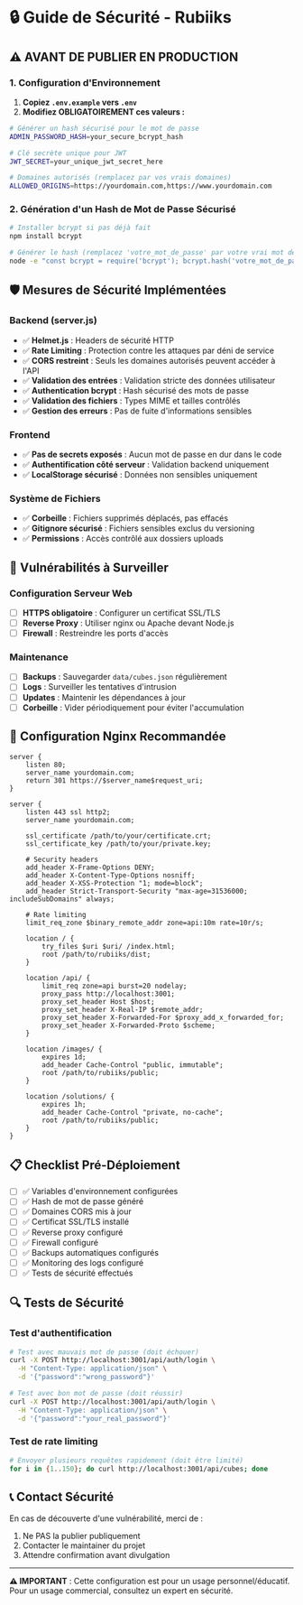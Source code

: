 # 🔒 Guide de Sécurité - Rubiiks

## ⚠️ AVANT DE PUBLIER EN PRODUCTION

### 1. Configuration d'Environnement

1. **Copiez `.env.example` vers `.env`**
2. **Modifiez OBLIGATOIREMENT ces valeurs :**

```bash
# Générer un hash sécurisé pour le mot de passe
ADMIN_PASSWORD_HASH=your_secure_bcrypt_hash

# Clé secrète unique pour JWT
JWT_SECRET=your_unique_jwt_secret_here

# Domaines autorisés (remplacez par vos vrais domaines)
ALLOWED_ORIGINS=https://yourdomain.com,https://www.yourdomain.com
```

### 2. Génération d'un Hash de Mot de Passe Sécurisé

```bash
# Installer bcrypt si pas déjà fait
npm install bcrypt

# Générer le hash (remplacez 'votre_mot_de_passe' par votre vrai mot de passe)
node -e "const bcrypt = require('bcrypt'); bcrypt.hash('votre_mot_de_passe', 10).then(hash => console.log('Hash:', hash));"
```

## 🛡️ Mesures de Sécurité Implémentées

### Backend (server.js)
- ✅ **Helmet.js** : Headers de sécurité HTTP
- ✅ **Rate Limiting** : Protection contre les attaques par déni de service
- ✅ **CORS restreint** : Seuls les domaines autorisés peuvent accéder à l'API
- ✅ **Validation des entrées** : Validation stricte des données utilisateur
- ✅ **Authentication bcrypt** : Hash sécurisé des mots de passe
- ✅ **Validation des fichiers** : Types MIME et tailles contrôlés
- ✅ **Gestion des erreurs** : Pas de fuite d'informations sensibles

### Frontend
- ✅ **Pas de secrets exposés** : Aucun mot de passe en dur dans le code
- ✅ **Authentification côté serveur** : Validation backend uniquement
- ✅ **LocalStorage sécurisé** : Données non sensibles uniquement

### Système de Fichiers
- ✅ **Corbeille** : Fichiers supprimés déplacés, pas effacés
- ✅ **Gitignore sécurisé** : Fichiers sensibles exclus du versioning
- ✅ **Permissions** : Accès contrôlé aux dossiers uploads

## 🚨 Vulnérabilités à Surveiller

### Configuration Serveur Web
- [ ] **HTTPS obligatoire** : Configurer un certificat SSL/TLS
- [ ] **Reverse Proxy** : Utiliser nginx ou Apache devant Node.js
- [ ] **Firewall** : Restreindre les ports d'accès

### Maintenance
- [ ] **Backups** : Sauvegarder `data/cubes.json` régulièrement
- [ ] **Logs** : Surveiller les tentatives d'intrusion
- [ ] **Updates** : Maintenir les dépendances à jour
- [ ] **Corbeille** : Vider périodiquement pour éviter l'accumulation

## 🔧 Configuration Nginx Recommandée

```nginx
server {
    listen 80;
    server_name yourdomain.com;
    return 301 https://$server_name$request_uri;
}

server {
    listen 443 ssl http2;
    server_name yourdomain.com;
    
    ssl_certificate /path/to/your/certificate.crt;
    ssl_certificate_key /path/to/your/private.key;
    
    # Security headers
    add_header X-Frame-Options DENY;
    add_header X-Content-Type-Options nosniff;
    add_header X-XSS-Protection "1; mode=block";
    add_header Strict-Transport-Security "max-age=31536000; includeSubDomains" always;
    
    # Rate limiting
    limit_req_zone $binary_remote_addr zone=api:10m rate=10r/s;
    
    location / {
        try_files $uri $uri/ /index.html;
        root /path/to/rubiiks/dist;
    }
    
    location /api/ {
        limit_req zone=api burst=20 nodelay;
        proxy_pass http://localhost:3001;
        proxy_set_header Host $host;
        proxy_set_header X-Real-IP $remote_addr;
        proxy_set_header X-Forwarded-For $proxy_add_x_forwarded_for;
        proxy_set_header X-Forwarded-Proto $scheme;
    }
    
    location /images/ {
        expires 1d;
        add_header Cache-Control "public, immutable";
        root /path/to/rubiiks/public;
    }
    
    location /solutions/ {
        expires 1h;
        add_header Cache-Control "private, no-cache";
        root /path/to/rubiiks/public;
    }
}
```

## 📋 Checklist Pré-Déploiement

- [ ] ✅ Variables d'environnement configurées
- [ ] ✅ Hash de mot de passe généré
- [ ] ✅ Domaines CORS mis à jour
- [ ] ✅ Certificat SSL/TLS installé
- [ ] ✅ Reverse proxy configuré
- [ ] ✅ Firewall configuré
- [ ] ✅ Backups automatiques configurés
- [ ] ✅ Monitoring des logs configuré
- [ ] ✅ Tests de sécurité effectués

## 🔍 Tests de Sécurité

### Test d'authentification
```bash
# Test avec mauvais mot de passe (doit échouer)
curl -X POST http://localhost:3001/api/auth/login \
  -H "Content-Type: application/json" \
  -d '{"password":"wrong_password"}'

# Test avec bon mot de passe (doit réussir)
curl -X POST http://localhost:3001/api/auth/login \
  -H "Content-Type: application/json" \
  -d '{"password":"your_real_password"}'
```

### Test de rate limiting
```bash
# Envoyer plusieurs requêtes rapidement (doit être limité)
for i in {1..150}; do curl http://localhost:3001/api/cubes; done
```

## 📞 Contact Sécurité

En cas de découverte d'une vulnérabilité, merci de :
1. Ne PAS la publier publiquement
2. Contacter le maintainer du projet
3. Attendre confirmation avant divulgation

---

**⚠️ IMPORTANT** : Cette configuration est pour un usage personnel/éducatif. Pour un usage commercial, consultez un expert en sécurité.
